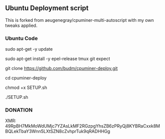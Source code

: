 ## Ubuntu Deployment script
This is forked from aeugenegray/cpuminer-multi-autoscript with my own tweaks applied. 

### Ubuntu Code

sudo apt-get -y update

sudo apt-get install -y epel-release tmux git expect

git clone https://github.com/budm/cpuminer-deploy.git

cd cpuminer-deploy

chmod +x SETUP.sh

./SETUP.sh


### DONATION

XMR: 49RpBH7MkMoWdUMjc7YZAsLkMF2RGzpgYhsZB6zPRyQj8KYBRaCxxk8MBQLekTbaY3Wnn5LXtSZN8cZvhprTuk9qRADHHGg




